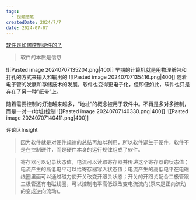 ```yaml
---
tags:
  - 视频随笔
createdDate: 2024/7/7
date: 2024-07-07
---
```

[软件是如何控制硬件的？](https://www.bilibili.com/video/BV1oh411D7cz)

> 软件的本质是信息

![[Pasted image 20240707135204.png|400]]
早期的计算机就是用物理纸带和打孔的方式来输入和输出的
![[Pasted image 20240707135416.png|400]]
随着电子管的发展和存储技术的发展，软件也变得更电子化，但即便如此，软件也只是存在了另一种“纸带”上。

随着需要控制的灯泡越来越多，“地址”的概念被用于软件中。不再是多对多控制，而是一对一(地址)控制
![[Pasted image 20240707140330.png|400]]
![[Pasted image 20240707140411.png|400]]



评论区Insight
> 因为软件就是对硬件规律的总结再加以利用，所以软件诞生于硬件，软件不是在控制硬件，而是硬件本身的运行规律组成了软件。

> 寄存器可以记录状态值，电流可以读取寄存器并传递这个寄存器的状态值；电流产生的高低电平可以给寄存器写入状态值；电流产生的高低电平在电磁线圈里面可以通过磁力使开关改变开跟关状态；开关的开跟关配合二极管跟三极管还有电磁线圈，可以控制电平高低跟改变电流流向(原来是正向流动的变成逆向流动)。

